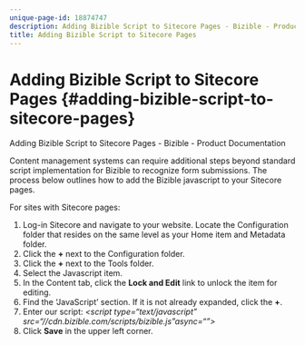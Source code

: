 ```yaml
---
unique-page-id: 18874747
description: Adding Bizible Script to Sitecore Pages - Bizible - Product Documentation
title: Adding Bizible Script to Sitecore Pages
---
```


# Adding Bizible Script to Sitecore Pages {#adding-bizible-script-to-sitecore-pages}

Adding Bizible Script to Sitecore Pages - Bizible - Product Documentation

Content management systems can require additional steps beyond standard script implementation for Bizible to recognize form submissions. The process below outlines how to add the Bizible javascript to your Sitecore pages.

For sites with Sitecore pages:

1. Log-in Sitecore and navigate to your website. Locate the Configuration folder that resides on the same level as your Home item and Metadata folder.
1. Click the **+** next to the Configuration folder.
1. Click the **+** next to the Tools folder.
1. Select the Javascript item.
1. In the Content tab, click the **Lock and Edit** link to unlock the item for editing.
1. Find the ‘JavaScript’ section. If it is not already expanded, click the **+**.
1. Enter our script: *<script type=“text/javascript” src=“//cdn.bizible.com/scripts/bizible.js”async=“”></script>*
1. Click **Save** in the upper left corner.

